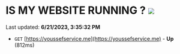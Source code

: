 # IS MY WEBSITE RUNNING ? [![](https://img.shields.io/static/v1?label=Sponsor&message=%E2%9D%A4&logo=GitHub&color=%23fe8e86)](https://github.com/sponsors/<username>)

Last updated: **6/21/2023, 3:35:32 PM**

- `GET` [https://youssefservice.me](https://youssefservice.me) - **Up** (812ms)
